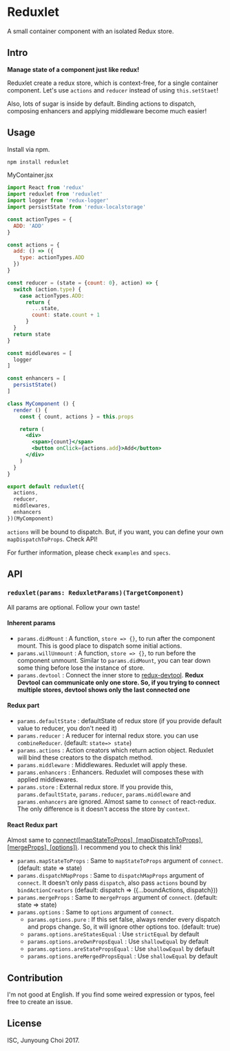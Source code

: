 # Reduxlet

A small container component with an isolated Redux store.

## Intro

**Manage state of a component just like redux!**

Reduxlet create a redux store, which is context-free, for a single container component.
Let's use `actions` and `reducer` instead of using `this.setStaet`!

Also, lots of sugar is inside by default. Binding actions to dispatch, composing enhancers and applying middleware become much easier!

## Usage

Install via npm.

```sh
npm install reduxlet
```

MyContainer.jsx

```jsx
import React from 'redux'
import reduxlet from 'reduxlet'
import logger from 'redux-logger'
import persistState from 'redux-localstorage'

const actionTypes = {
  ADD: 'ADD'
}

const actions = {
  add: () => ({
    type: actionTypes.ADD
  })
}

const reducer = (state = {count: 0}, action) => {
  switch (action.type) {
    case actionTypes.ADD:
      return {
        ...state,
        count: state.count + 1
      }
  }
  return state
}

const middlewares = [
  logger
]

const enhancers = [
  persistState()
]

class MyComponent () {
  render () {
    const { count, actions } = this.props

    return (
      <div>
        <span>{count}</span>
        <button onClick={actions.add}>Add</button>
      </div>
    )
  }
}

export default reduxlet({
  actions,
  reducer,
  middlewares,
  enhancers
})(MyComponent)
```

`actions` will be bound to dispatch. But, if you want, you can define your own `mapDispatchToProps`. Check API!

For further information, please check `examples` and `specs`.

## API

### `reduxlet(params: ReduxletParams)(TargetComponent)`

All params are optional. Follow your own taste!

#### Inherent params

- `params.didMount` : A function, `store => {}`, to run after the component mount. This is good place to dispatch some initial actions.
- `params.willUnmount` : A function, `store => {}`, to run before the component unmount. Similar to `params.didMount`, you can tear down some thing before lose the instance of store.
- `params.devtool` : Connect the inner store to [redux-devtool](https://github.com/zalmoxisus/redux-devtools-extension).
**Redux Devtool can communicate only one store. So, if you trying to connect multiple stores, devtool shows only the last connected one**

#### Redux part

- `params.defaultState` : defaultState of redux store (if you provide default value to reducer, you don't need it)
- `params.reducer` : A reducer for internal redux store. you can use `combineReducer`. (default: `state=> state`)
- `params.actions` : Action creators which return action object. Reduxlet will bind these creators to the dispatch method.
- `params.middleware` : Middlewares. Reduxlet will apply these.
- `params.enhancers` : Enhancers. Reduxlet will composes these with applied middlewares.
- `params.store` : External redux store. If you provide this, `params.defaultState`, `params.reducer`, `params.middleware` and `params.enhancers` are ignored.   Almost same to `connect` of react-redux. The only difference is it doesn't access the store by `context`.

#### React Redux part

Almost same to [connect([mapStateToProps], [mapDispatchToProps], [mergeProps], [options])](https://github.com/reactjs/react-redux/blob/master/docs/api.md#connectmapstatetoprops-mapdispatchtoprops-mergeprops-options). I recommend you to check this link!

- `params.mapStateToProps` : Same to `mapStateToProps` argument of `connect`. (default: state => state)
- `params.dispatchMapProps` : Same to `dispatchMapProps` argument of `connect`. It doesn't only pass `dispatch`, also pass `actions` bound by `bindActionCreators` (default: dispatch => ({...boundActions, dispatch}))
- `params.mergeProps` : Same to `mergeProps` argument of `connect`. (default: state => state)
- `params.options` : Same to `options` argument of `connect`.
  - `params.options.pure` : If this set false, always render every dispatch and props change. So, it will ignore other options too. (default: true)
  - `params.options.areStatesEqual` : Use `strictEqual` by default
  - `params.options.areOwnPropsEqual` : Use `shallowEqual` by default
  - `params.options.areStatePropsEqual` : Use `shallowEqual` by default
  - `params.options.areMergedPropsEqual` : Use `shallowEqual` by default

## Contribution

I'm not good at English. If you find some weired expression or typos, feel free to create an issue.

## License

ISC, Junyoung Choi 2017.
